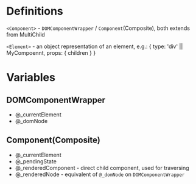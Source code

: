 # Definitions
`<Component>` - `DOMComponentWrapper` / `Component`(Composite), both extends from MultiChild

`<Element>` - an object representation of an element, e.g.:
  {
    type: 'div' || MyCompoennt,
    props: { children }
  }



# Variables
## DOMComponentWrapper
- @_currentElement <Element>
- @_domNode <DOMNode>

## Component(Composite)
- @_currentElement <Element>
- @_pendingState <State object>
- @_renderedComponent <Component> - direct child component, used for traversing
- @_renderedNode <DOMNode> - equivalent of `@_domNode` on `DOMComponentWrapper`